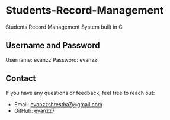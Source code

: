 # Students-Record-Management
Students Record Management System built in C

## Username and Password
Username: evanzz
Password: evanzz


## Contact

If you have any questions or feedback, feel free to reach out:

- Email: evanzzshrestha7@gmail.com
- GitHub: [evanzz7](https://github.com/evanzz7)
